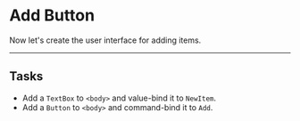 ﻿---
Title: Add Button
Moniker: add-button
CodeTask:
    Path: 40_add_button.dothtml.csx
    Default: ToDo_20.dothtml
    Correct: ToDo_30.dothtml
    Dependencies:
        - ToDoViewModel_40.cs
---

# Add Button

Now let's create the user interface for adding items.

---

## Tasks

- Add a `TextBox` to `<body>` and value-bind it to `NewItem`.
- Add a `Button` to `<body>` and command-bind it to `Add`.
